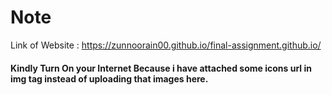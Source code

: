 # Note

Link of Website : https://zunnoorain00.github.io/final-assignment.github.io/

#### Kindly Turn On your Internet Because i have attached some icons url in img tag instead of uploading that images here.
